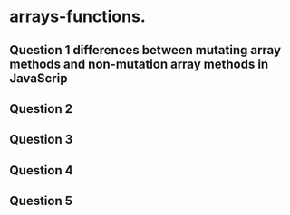 # arrays-functions.
<h2>Question 1  differences between mutating array methods and non-mutation array methods in JavaScrip</h2>

<h2>Question 2  </h2>
<h2>Question 3  </h2>
<h2>Question 4  </h2>
<h2>Question 5  </h2>